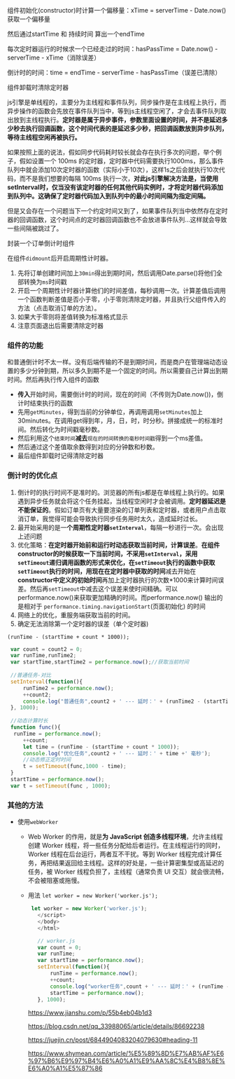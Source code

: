 

组件初始化(constructor)时计算一个偏移量：xTime = serverTime - Date.now()获取一个偏移量

然后通过startTime 和 持续时间 算出一个endTime

每次定时器运行的时候求一个已经走过的时间：hasPassTime = Date.now() - serverTime - xTime（消除误差）

倒计时的时间：time =  endTime - serverTime - hasPassTime（误差已清除）

组件卸载时清除定时器















js引擎是单线程的，主要分为主线程和事件队列，同步操作是在主线程上执行，而异步操作的函数会先放在事件队列当中，等到js主线程空闲了，才会去事件队列取出放到主线程执行。**定时器是属于异步事件，参数里面设置的时间，并不是延迟多少秒去执行回调函数，这个时间代表的是延迟多少秒，把回调函数放到异步队列，等待主线程空闲再被执行。**

如果按照上面的说法，假如同步代码耗时较长就会存在执行多次的问题，举个例子，假如设置一个 100ms 的定时器，定时器中代码需要执行1000ms，那么事件队列中就会添加10次定时器的函数（实际小于10次），这样1s之后会就执行10次代码，而不是我们想要的每隔 100ms 执行一次，**对此js引擎解决方法是，当使用setInterval时，仅当没有该定时器的任何其他代码实例时，才将定时器代码添加到队列中。这确保了定时器代码加入到队列中的最小时间间隔为指定间隔。**

但是又会存在一个问题当下一个约定时间又到了，如果事件队列当中依然存在定时器的回调函数，这个时间点的定时器回调函数也不会放进事件队列…这样就会导致一些间隔被跳过了。



封装一个订单倒计时组件

在组件`didmount`后开启周期性计时器。

1. 先将订单创建时间加上`30min`得出到期时间，然后调用Date.parse()将他们全部转换为`ms`时间戳
2. 开启一个周期性计时器计算他们的时间差值，每秒调用一次。计算差值后调用一个函数判断差值是否小于零，小于零则清除定时器，并且执行父组件传入的方法（点击取消订单的方法）。
3. 如果大于零则将差值转换为标准格式显示
4. 注意页面退出后需要清除定时器

### 组件的功能

和普通倒计时不太一样。没有后端传输的不是到期时间，而是商户在管理端动态设置的多少分钟到期，所以多久到期不是一个固定的时间。所以需要自己计算出到期时间。然后再执行传入组件的函数

* **传入**开始时间，需要倒计时的时间，现在的时间（不传则为Date.now())，倒计时结束执行的函数
* 先用`getMinutes`，得到当前的分钟单位，再调用调用`setMinutes`加上30minutes。在调用get得到年，月，日，时，时分秒。拼接成统一的标准时间。然后转化为时间戳毫秒数。
* 然后利用这个`结束时间`**减去**`现在的时间转换的毫秒时间戳`得到一个ms差值。
* 然后通过这个差值取余数得到对应的分钟数和秒数。
* 最后组件卸载时记得清除定时器



### 倒计时的优化点

1. 倒计时的执行时间不是准时的。浏览器的所有js都是在单线程上执行的。如果遇到异步任务就会将这个任务挂起，当线程空闲时才会被调用。**定时器延迟是不能保证的**。假如订单页有大量要渲染的订单列表和定时器，或者用户点击取消订单，我觉得可能会导致执行同步任务用时太久，造成延时过长。
2. 最开始采用的是一**个周期性定时器`setInterval`**，每隔一秒进行一次。会出现上述问题
3. 优化策略：**在定时器开始前和运行时动态获取当前时间，计算误差**。**在组件constructor的时候获取一下当前时间，**不采用`setInterval`，采用`setTimeout`递归调用函数的形式来优化，在`setTimeout`执行的函数中获取`setTimeout`执行的时间，用**现在在定时器中获取的时间**减去开始在**constructor中定义的初始时间**再加上定时器执行的次数*1000来计算时间误差。然后再`setTimeout`中减去这个误差来使时间精确。可以performance.now()来获取更加精确的时间。而performance.now() 输出的是相对于 `performance.timing.navigationStart`(页面初始化) 的时间
4. 网络上的优化，重服务端获取当前的时间。
5. 确定无法消除第一个定时器的误差（单个定时器)

```
(runTime - (startTime + count * 1000));
```

```javascript
 var count = count2 = 0;
 var runTime,runTime2;
 var startTime,startTime2 = performance.now();//获取当前时间
 
 //普通任务-对比
 setInterval(function(){
     runTime2 = performance.now();
     ++count2;    
     console.log("普通任务",count2 + ' --- 延时：' + (runTime2 - (startTime2 + count2 * 1000)) + ' 毫秒');
 }, 1000);
 
 //动态计算时长
 function func(){
  runTime = performance.now();
     ++count;
     let time = (runTime - (startTime + count * 1000));
     console.log("优化任务",count2 + ' --- 延时：' + time +' 毫秒'); 
     //动态修正定时时间
     t = setTimeout(func,1000 - time);
 }
 startTime = performance.now();
 var t = setTimeout(func , 1000);
```

### 其他的方法

* 使用`webWorker`

  * Web Worker 的作用，就是**为 JavaScript 创造多线程环境**，允许主线程创建 Worker 线程，将一些任务分配给后者运行。在主线程运行的同时，Worker 线程在后台运行，两者互不干扰。等到 Worker 线程完成计算任务，再把结果返回给主线程。这样的好处是，一些计算密集型或高延迟的任务，被 Worker 线程负担了，主线程（通常负责 UI 交互）就会很流畅，不会被阻塞或拖慢。

  * 用法 `let worker = new Worker('worker.js');`

    ```js
     let worker = new Worker('worker.js');
       </script>
       </body>
       </html>
    
       // worker.js
       var count = 0;
       var runTime;
       var startTime = performance.now();
       setInterval(function(){
           runTime = performance.now();
           ++count;    
           console.log("worker任务",count + ' --- 延时：' + (runTime - (startTime + 1000))+' 毫秒');
           startTime = performance.now();
       }, 1000);
    
    ```

    https://www.jianshu.com/p/55b4eb04b1d3

    https://blog.csdn.net/qq_33988065/article/details/86692238

    https://juejin.cn/post/6844904083204079630#heading-11

    https://www.shymean.com/article/%E5%89%8D%E7%AB%AF%E6%97%B6%E9%97%B4%E6%A0%A1%E9%AA%8C%E4%B8%8E%E6%A0%A1%E5%87%86